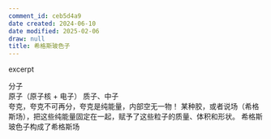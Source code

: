 ```yaml
---
comment_id: ceb5d4a9
date created: 2024-06-10
date modified: 2025-02-06
draw: null
title: 希格斯玻色子
---
```

excerpt

<!-- more -->

分子  
原子（原子核 + 电子）
质子、中子  
夸克，夸克不可再分，夸克是纯能量，内部空无一物！
某种胶，或者说场（希格斯场），把这些纯能量固定在一起，赋予了这些粒子的质量、体积和形状。
希格斯玻色子构成了希格斯场
